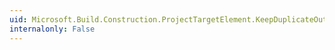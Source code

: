 ```yaml
---
uid: Microsoft.Build.Construction.ProjectTargetElement.KeepDuplicateOutputs
internalonly: False
---
```

